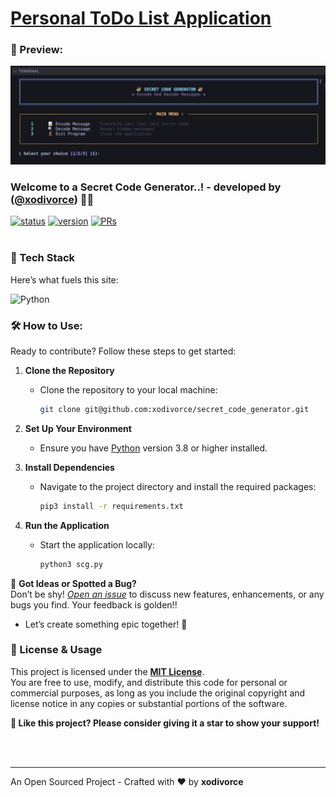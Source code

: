 # [Personal ToDo List Application](https://github.com/xodivorce/secret_code_generator)
### 👀 Preview:

<img src="./images/secret_code_generator_preview.png">

### Welcome to a Secret Code Generator..! - developed by ([@xodivorce](https://instagram.com/xodivorce)) 📝✨
[![status](https://img.shields.io/badge/status-active-brightgreen.svg?style=flat)](https://github.com/xodivorce/xodivorce-portfolio/)
[![version](https://img.shields.io/badge/version-v1.0.1-yellow.svg?style=flat)](https://github.com/xodivorce/xodivorce-portfolio/)
[![PRs](https://img.shields.io/badge/PRs-welcome-blue.svg?style=flat)](https://github.com/xodivorce/xodivorce-portfolio/)
<br></br>

### 📌 Tech Stack

Here’s what fuels this site:

![Python](https://img.shields.io/badge/python-3670A0?style=for-the-badge&logo=python&logoColor=ffdd54)
### 🛠️ How to Use:

Ready to contribute? Follow these steps to get started:

1. **Clone the Repository**
   - Clone the repository to your local machine:
     ```bash
     git clone git@github.com:xodivorce/secret_code_generator.git
     ```

2. **Set Up Your Environment**
   - Ensure you have [Python](https://www.python.org/downloads/) version 3.8 or higher installed.

3. **Install Dependencies**
   - Navigate to the project directory and install the required packages:
     ```bash
     pip3 install -r requirements.txt
     ```

4. **Run the Application**
   - Start the application locally:
     ```bash
     python3 scg.py
     ```

🚀 **Got Ideas or Spotted a Bug?**  
Don’t be shy! [*Open an issue*](https://github.com/xodivorce/secret_code_generator.git/issues) to discuss new features, enhancements, or any bugs you find. Your feedback is golden!!
- Let’s create something epic together! 🌟

### 📝 License & Usage

This project is licensed under the [**MIT License**](LICENSE.txt).  
You are free to use, modify, and distribute this code for personal or commercial purposes, as long as you include the original copyright and license notice in any copies or substantial portions of the software.

**🌟 Like this project? Please consider giving it a star to show your support!**

<br></br>

****

An Open Sourced Project - Crafted with ❤️ by **xodivorce**